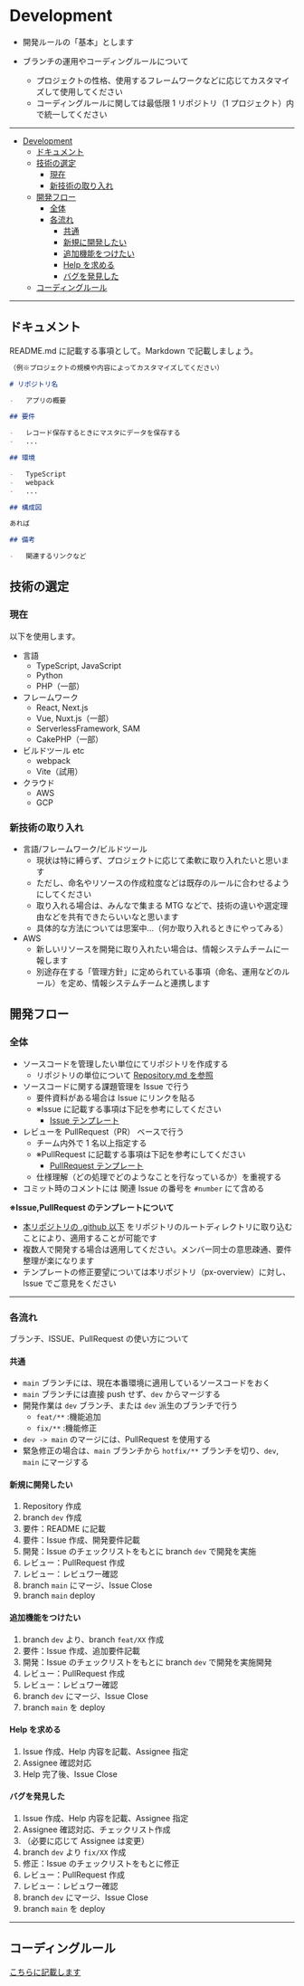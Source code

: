 # Development

-   開発ルールの「基本」とします
-   ブランチの運用やコーディングルールについて

    -   プロジェクトの性格、使用するフレームワークなどに応じてカスタマイズして使用してください
    -   コーディングルールに関しては最低限 1 リポジトリ（1 プロジェクト）内で統一してください

---

- [Development](#development)
  - [ドキュメント](#ドキュメント)
  - [技術の選定](#技術の選定)
    - [現在](#現在)
    - [新技術の取り入れ](#新技術の取り入れ)
  - [開発フロー](#開発フロー)
    - [全体](#全体)
    - [各流れ](#各流れ)
      - [共通](#共通)
      - [新規に開発したい](#新規に開発したい)
      - [追加機能をつけたい](#追加機能をつけたい)
      - [Help を求める](#help-を求める)
      - [バグを発見した](#バグを発見した)
  - [コーディングルール](#コーディングルール)

---

## ドキュメント

README.md に記載する事項として。Markdown で記載しましょう。

```markdown
（例※プロジェクトの規模や内容によってカスタマイズしてください）

# リポジトリ名

-   アプリの概要

## 要件

-   レコード保存するときにマスタにデータを保存する
-   ...

## 環境

-   TypeScript
-   webpack
-   ...

## 構成図

あれば

## 備考

-   関連するリンクなど
```

## 技術の選定

### 現在

以下を使用します。

-   言語
    -   TypeScript, JavaScript
    -   Python
    -   PHP（一部）
-   フレームワーク
    -   React, Next.js
    -   Vue, Nuxt.js（一部）
    -   ServerlessFramework, SAM
    -   CakePHP（一部）
-   ビルドツール etc
    -   webpack
    -   Vite（試用）
-   クラウド
    -   AWS
    -   GCP

### 新技術の取り入れ

-   言語/フレームワーク/ビルドツール
    -   現状は特に縛らず、プロジェクトに応じて柔軟に取り入れたいと思います
    -   ただし、命名やリソースの作成粒度などは既存のルールに合わせるようにしてください
    -   取り入れる場合は、みんなで集まる MTG などで、技術の違いや選定理由などを共有できたらいいなと思います
    -   具体的な方法については思案中...（何か取り入れるときにやってみる）
-   AWS
    -   新しいリソースを開発に取り入れたい場合は、情報システムチームに一報します
    -   別途存在する「管理方針」に定められている事項（命名、運用などのルール）を定め、情報システムチームと連携します

## 開発フロー

### 全体

-   ソースコードを管理したい単位にてリポジトリを作成する
    -   リポジトリの単位について [Repository.md を参照](./Repository.md)
-   ソースコードに関する課題管理を Issue で行う
    -   要件資料がある場合は Issue にリンクを貼る
    -   ※Issue に記載する事項は下記を参考にしてください
        -   [Issue テンプレート](./.github/ISSUE_TEMPLATE/)
-   レビューを PullRequest（PR） ベースで行う
    -   チーム内外で 1 名以上指定する
    -   ※PullRequest に記載する事項は下記を参考にしてください
        -   [PullRequest テンプレート](./.github/pull_request_template.md)
    -   仕様理解（どの処理でどのようなことを行なっているか）を重視する
-   コミット時のコメントには 関連 Issue の番号を `#number` にて含める

**※Issue,PullRequest のテンプレートについて**

-   [本リポジトリの .github 以下](./.github/) をリポジトリのルートディレクトリに取り込むことにより、適用することが可能です
-   複数人で開発する場合は適用してください。メンバー同士の意思疎通、要件整理が楽になります
-   テンプレートの修正要望については本リポジトリ（px-overview）に対し、Issue でご意見をください

---

### 各流れ

ブランチ、ISSUE、PullRequest の使い方について

#### 共通

-   `main` ブランチには、現在本番環境に適用しているソースコードをおく
-   `main` ブランチには直接 push せず、`dev` からマージする
-   開発作業は `dev` ブランチ、または `dev` 派生のブランチで行う
    -   `feat/**` :機能追加
    -   `fix/**` :機能修正
-   `dev -> main` のマージには、PullRequest を使用する
-   緊急修正の場合は、`main` ブランチから `hotfix/**` ブランチを切り、`dev`, `main` にマージする

#### 新規に開発したい

1. Repository 作成
2. branch `dev` 作成
3. 要件：README に記載
4. 要件：Issue 作成、開発要件記載
5. 開発：Issue のチェックリストをもとに branch `dev` で開発を実施
6. レビュー：PullRequest 作成
7. レビュー：レビュワー確認
8. branch `main` にマージ、Issue Close
9. branch `main` deploy

#### 追加機能をつけたい

1. branch `dev` より、branch `feat/XX` 作成
2. 要件：Issue 作成、追加要件記載
3. 開発：Issue のチェックリストをもとに branch `dev` で開発を実施開発
4. レビュー：PullRequest 作成
5. レビュー：レビュワー確認
6. branch `dev` にマージ、Issue Close
7. branch `main` を deploy

#### Help を求める

1. Issue 作成、Help 内容を記載、Assignee 指定
2. Assignee 確認対応
3. Help 完了後、Issue Close

#### バグを発見した

1. Issue 作成、Help 内容を記載、Assignee 指定
2. Assignee 確認対応、チェックリスト作成
3. （必要に応じて Assignee は変更）
4. branch `dev` より `fix/XX` 作成
5. 修正：Issue のチェックリストをもとに修正
6. レビュー：PullRequest 作成
7. レビュー：レビュワー確認
8. branch `dev` にマージ、Issue Close
9. branch `main` を deploy

---

## コーディングルール

[こちらに記載します](./Coding.md)
